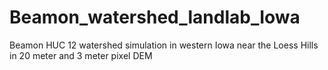 # Beamon_watershed_landlab_Iowa
Beamon HUC 12 watershed simulation in western Iowa near the Loess Hills in 20 meter and 3 meter pixel DEM
